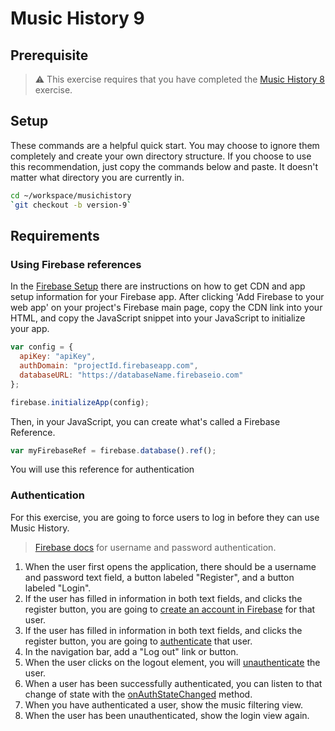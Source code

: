 # Music History 9

## Prerequisite

> :warning: This exercise requires that you have completed the [Music History 8](MUSIC_HISTORY_08.md) exercise.

## Setup

These commands are a helpful quick start. You may choose to ignore them completely and create your own directory structure. If you choose to use this recommendation, just copy the commands below and paste. It doesn't matter what directory you are currently in.

```bash
cd ~/workspace/musichistory
`git checkout -b version-9`
```

## Requirements

### Using Firebase references

In the [Firebase Setup](https://firebase.google.com/docs/web/setup#add_firebase_to_your_app) there are instructions on how to get CDN and app setup information for your Firebase app. After clicking 'Add Firebase to your web app' on your project's Firebase main page, copy the CDN link into your HTML, and copy the JavaScript snippet into your JavaScript to initialize your app.

```js
var config = {
  apiKey: "apiKey",
  authDomain: "projectId.firebaseapp.com",
  databaseURL: "https://databaseName.firebaseio.com"
};

firebase.initializeApp(config);
```

Then, in your JavaScript, you can create what's called a Firebase Reference.

```js
var myFirebaseRef = firebase.database().ref();
```

You will use this reference for authentication

### Authentication

For this exercise, you are going to force users to log in before they can use Music History.

> [Firebase docs](https://firebase.google.com/docs/auth/web/password-auth) for username and password authentication.

1. When the user first opens the application, there should be a username and password text field, a button labeled "Register", and a button labeled "Login".
1. If the user has filled in information in both text fields, and clicks the register button, you are going to [create an account in Firebase](https://firebase.google.com/docs/auth/web/password-auth#create_a_password-based_account) for that user.
1. If the user has filled in information in both text fields, and clicks the register button, you are going to [authenticate](https://firebase.google.com/docs/auth/web/password-auth#sign_in_a_user_with_an_email_address_and_password) that user.
1. In the navigation bar, add a "Log out" link or button.
1. When the user clicks on the logout element, you will [unauthenticate](https://firebase.google.com/docs/auth/web/password-auth#next_steps) the user.
1. When a user has been successfully authenticated, you can listen to that change of state with the [onAuthStateChanged](https://firebase.google.com/docs/auth/web/manage-users#get_the_currently_signed-in_user) method.
1. When you have authenticated a user, show the music filtering view.
1. When the user has been unauthenticated, show the login view again.
